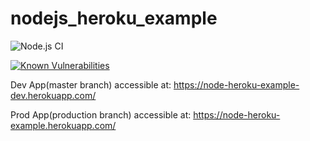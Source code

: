 # nodejs_heroku_example

![Node.js CI](https://github.com/DeanGodfree/nodejs_heroku_example/workflows/Node.js%20CI/badge.svg?branch=master)

[![Known Vulnerabilities](https://snyk.io/test/github/DeanGodfree/nodejs_heroku_example/badge.svg?targetFile=package.json)](https://snyk.io/test/github/DeanGodfree/nodejs_heroku_example?targetFile=package.json)

Dev App(master branch) accessible at: https://node-heroku-example-dev.herokuapp.com/

Prod App(production branch) accessible at: https://node-heroku-example.herokuapp.com/

